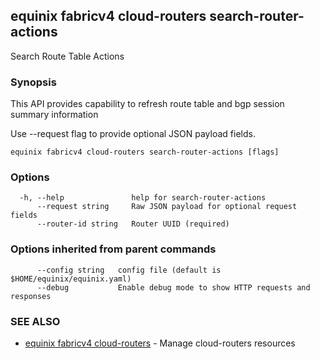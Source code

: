 ## equinix fabricv4 cloud-routers search-router-actions

Search Route Table Actions

### Synopsis

This API provides capability to refresh route table and bgp session summary information

Use --request flag to provide optional JSON payload fields.

```
equinix fabricv4 cloud-routers search-router-actions [flags]
```

### Options

```
  -h, --help               help for search-router-actions
      --request string     Raw JSON payload for optional request fields
      --router-id string   Router UUID (required)
```

### Options inherited from parent commands

```
      --config string   config file (default is $HOME/equinix/equinix.yaml)
      --debug           Enable debug mode to show HTTP requests and responses
```

### SEE ALSO

* [equinix fabricv4 cloud-routers](equinix_fabricv4_cloud-routers.md)	 - Manage cloud-routers resources

